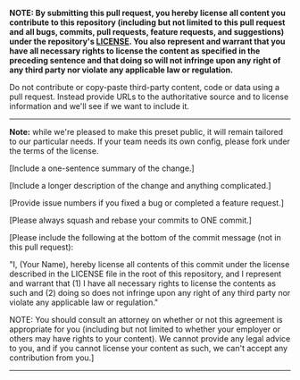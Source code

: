 **NOTE: By submitting this pull request, you hereby license all content you
contribute to this repository (including but not limited to this pull request
and all bugs, commits, pull requests, feature requests, and suggestions) under
the repository's
[LICENSE](https://github.com/holvonix-open/release-config-js/blob/master/LICENSE).
You also represent and warrant that you have all necessary rights to license the
content as specified in the preceding sentence and that doing so will not
infringe upon any right of any third party nor violate any applicable law or
regulation.**

Do not contribute or copy-paste third-party content, code or data using a pull
request. Instead provide URLs to the authoritative source and to license
information and we'll see if we want to include it.

---

**Note:** while we're pleased to make this preset public, it will remain
tailored to our particular needs. If your team needs its own config, please fork
under the terms of the license.

[Include a one-sentence summary of the change.]

[Include a longer description of the change and anything complicated.]

[Provide issue numbers if you fixed a bug or completed a feature request.]

[Please always squash and rebase your commits to ONE commit.]

[Please include the following at the bottom of the commit message (not in this
pull request):

"I, (Your Name), hereby license all contents of this commit under the license
described in the LICENSE file in the root of this repository, and I represent
and warrant that (1) I have all necessary rights to license the contents as such
and (2) doing so does not infringe upon any right of any third party nor violate
any applicable law or regulation."

NOTE: You should consult an attorney on whether or not this agreement is
appropriate for you (including but not limited to whether your employer or
others may have rights to your content). We cannot provide any legal advice to
you, and if you cannot license your content as such, we can't accept any
contribution from you.]

---
